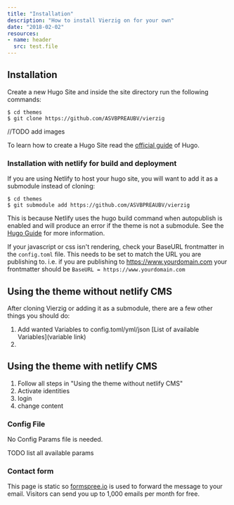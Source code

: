 ```yaml
---
title: "Installation"
description: "How to install Vierzig on for your own"
date: "2018-02-02"
resources:
- name: header
  src: test.file
---
```


## Installation

Create a new Hugo Site and inside the site directory run the following commands:

    $ cd themes
    $ git clone https://github.com/ASVBPREAUBV/vierzig

//TODO add images

To learn how to create a Hugo Site read the [official guide](//gohugo.io/overview/installing/) of Hugo.

### Installation with netlify for build and deployment

If you are using Netlify to host your hugo site, you will want to add it as a submodule instead of cloning:

    $ cd themes
    $ git submodule add https://github.com/ASVBPREAUBV/vierzig

This is because Netlify uses the hugo build command when autopublish is enabled and will produce an error if the theme is not a submodule. See the [Hugo Guide](https://gohugo.io/hosting-and-deployment/hosting-on-netlify/#use-hugo-themes-with-netlify) for more information.

If your javascript or css isn't rendering, check your BaseURL frontmatter in the `config.toml` file. This needs to be set to match the URL you are publishing to. i.e. if you are publishing to https://www.yourdomain.com your frontmatter should be `BaseURL = https://www.yourdomain.com`

## Using the theme without netlify CMS

After cloning Vierzig or adding it as a submodule, there are a few other things you should do:

1. Add wanted Variables to config.toml/yml/json [List of available Variables](variable link)
2. 

## Using the theme with netlify CMS

1. Follow all steps in "Using the theme without netlify CMS"
2. Activate identities
3. login
4. change content

### Config File

No Config Params file is needed.

TODO list all available params

### Contact form

This page is static so [formspree.io](https://formspree.io/) is used to forward the message to your email.
Visitors can send you up to 1,000 emails per month for free.



